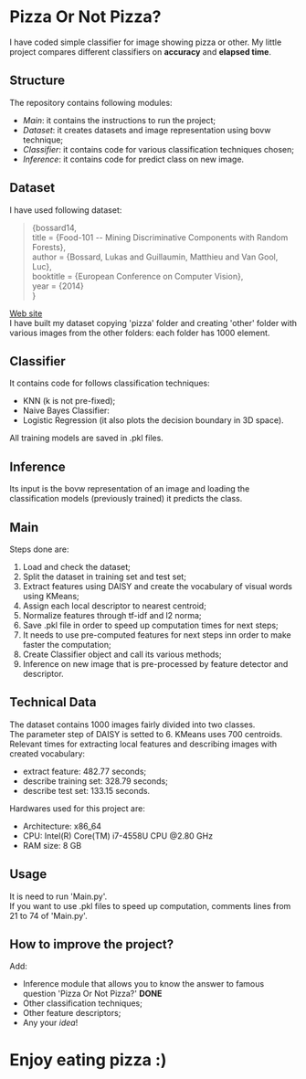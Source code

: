 Pizza Or Not Pizza?  
===================
I have coded simple classifier for image showing pizza or other. My little project compares different classifiers on **accuracy** and **elapsed time**.  

Structure  
---------
The repository contains following modules:  
- *Main*: it contains the instructions to run the project;  
- *Dataset*: it creates datasets and image representation using bovw technique;  
- *Classifier*: it contains code for various classification techniques chosen;  
- *Inference*: it contains code for predict class on new image. 

Dataset  
--------
I have used following dataset:  
>{bossard14,  
>  title = {Food-101 -- Mining Discriminative Components with Random Forests},  
>  author = {Bossard, Lukas and Guillaumin, Matthieu and Van Gool, Luc},  
>  booktitle = {European Conference on Computer Vision},  
>  year = {2014}  
>}  

[Web site](https://www.vision.ee.ethz.ch/datasets_extra/food-101/)  
I have built my dataset copying 'pizza' folder and creating 'other' folder with various images from the other folders: each folder has 1000 element.  

Classifier 
-----------
It contains code for follows classification techniques:  
- KNN (k is not pre-fixed);  
- Naive Bayes Classifier:  
- Logistic Regression (it also plots the decision boundary in 3D space).  

All training models are saved in .pkl files.  

Inference
-----------
Its input is the bovw representation of an image and loading the classification models (previously trained) it predicts the class.  

Main  
------
Steps done are:  
1. Load and check the dataset;  
2. Split the dataset in training set and test set;  
3. Extract features using DAISY and create the vocabulary of visual words using KMeans;  
4. Assign each local descriptor to nearest centroid;  
5. Normalize features through tf-idf and l2 norma;  
6. Save .pkl file in order to speed up computation times for next steps;  
7. It needs to use pre-computed features for next steps inn order to make faster the computation;  
8. Create Classifier object and call its various methods;  
9. Inference on new image that is pre-processed by feature detector and descriptor.  

Technical Data
----------------
The dataset contains 1000 images fairly divided into two classes.  
The parameter step of DAISY is setted to 6. KMeans uses 700 centroids.  
Relevant times for extracting local features and describing images with created vocabulary:  
- extract feature: 482.77 seconds;  
- describe training set: 328.79 seconds;  
- describe test set: 133.15 seconds.  

Hardwares used for this project are:  
- Architecture: x86_64  
- CPU: Intel(R) Core(TM) i7-4558U CPU @2.80 GHz  
- RAM size: 8 GB  

Usage
------
It is need to run 'Main.py'.  
If you want to use .pkl files to speed up computation, comments lines from 21 to 74 of 'Main.py'.  

How to improve the project?
----------------------------
Add:  
- Inference module that allows you to know the answer to famous question 'Pizza Or Not Pizza?' **DONE**  
- Other classification techniques;  
- Other feature descriptors;  
- Any your *idea*!  

Enjoy eating pizza :)
=====================

